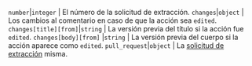 `number`|`integer` | El número de la solicitud de extracción. `changes`|`object` | Los cambios al comentario en caso de que la acción sea `edited`. `changes[title][from]`|`string` | La versión previa del título si la acción fue `edited`. `changes[body][from]` |`string` | La versión previa del cuerpo si la acción aparece como `edited`. `pull_request`|`object` | La [solicitud de extracción](/rest/reference/pulls) misma.
